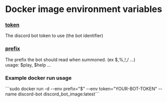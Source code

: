 <h1> Docker image environment variables </h1>
<h3><u> token </u></h3>
<p> The discord bot token to use (the bot identifier) </p>
<h3><u> prefix </u></h3>
<p> The prefix the bot should read when summoned. (ex $,%,!,/ ...) </br>
usage: $play, $help ... </p>
<h3> Example docker run usage </h3>
<p>```sudo docker run -d --env prefix="$" --env token="YOUR-BOT-TOKEN" --name discord-bot discord_bot_image:latest```</p>

